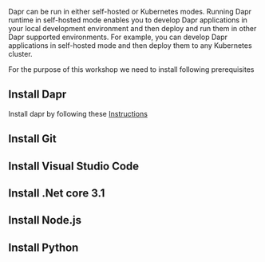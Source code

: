 Dapr can be run in either self-hosted or Kubernetes modes. Running Dapr runtime in self-hosted mode enables you to develop Dapr applications in your local development environment and then deploy and run them in other Dapr supported environments. For example, you can develop Dapr applications in self-hosted mode and then deploy them to any Kubernetes cluster.

For the purpose of this workshop we need to install following prerequisites

 
## Install Dapr
Install dapr by following these [Instructions](https://github.com/dapr/docs/blob/master/getting-started/environment-setup.md)

## Install Git

## Install Visual Studio Code

## Install .Net core 3.1

## Install Node.js

## Install Python

